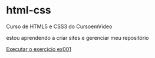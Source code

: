 # html-css
 Curso de HTML5 e CSS3 do CursoemVideo

 estou aprendendo a criar sites e gerenciar meu repositório

 <a href="https://guilhermegiroldo.github.io/html-css/exercicios/ex001/index.html">Executar o exercicio ex001</a>
